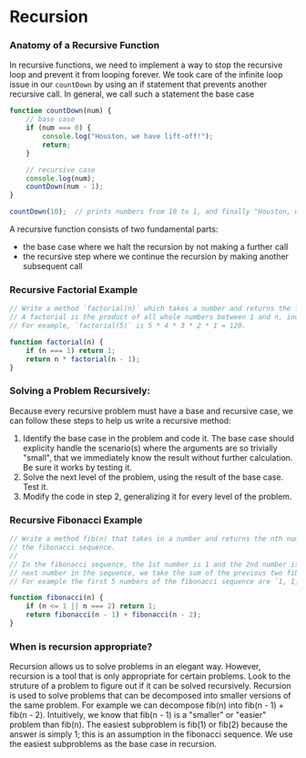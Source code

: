 # Recursion

### Anatomy of a Recursive Function
In recursive functions, we need to implement a way to stop the recursive loop and prevent it from looping forever. We took care of the infinite loop issue in our `countDown` by using an if statement that prevents another recursive call. In general, we call such a statement the base case

```javascript
function countDown(num) {
    // base case
    if (num === 0) {
        console.log("Houston, we have lift-off!");
        return;
    }

    // recursive case
    console.log(num);
    countDown(num - 1);
}

countDown(10);  // prints numbers from 10 to 1, and finally "Houston, we have lift-off!"
```

A recursive function consists of two fundamental parts:
* the base case where we halt the recursion by not making a further call
* the recursive step where we continue the recursion by making another subsequent call

### Recursive Factorial Example
```javascript
// Write a method `factorial(n)` which takes a number and returns the factorial of n.
// A factorial is the product of all whole numbers between 1 and n, inclusive.
// For example, `factorial(5)` is 5 * 4 * 3 * 2 * 1 = 120.

function factorial(n) {
    if (n === 1) return 1;
    return n * factorial(n - 1);
}
```

### Solving a Problem Recursively:
Because every recursive problem must have a base and recursive case, we can follow these steps to help us write a recursive method:

1. Identify the base case in the problem and code it. The base case should explicity handle the scenario(s) where the arguments are so trivially "small", that we immediately know the result without further calculation. Be sure it works by testing it.
2. Solve the next level of the problem, using the result of the base case. Test it.
3. Modify the code in step 2, generalizing it for every level of the problem.

### Recursive Fibonacci Example
```javascript
// Write a method fib(n) that takes in a number and returns the nth number of
// the fibonacci sequence.
//
// In the fibonacci sequence, the 1st number is 1 and the 2nd number is 1. To generate the
// next number in the sequence, we take the sum of the previous two fibonacci numbers.
// For example the first 5 numbers of the fibonacci sequence are `1, 1, 2, 3, 5`

function fibonacci(n) {
    if (n <= 1 || n === 2) return 1;
    return fibonacci(n - 1) + fibonacci(n - 2);
}
```

### When is recursion appropriate?
Recursion allows us to solve problems in an elegant way. However, recursion is a tool that is only appropriate for certain problems. Look to the struture of a problem to figure out if it can be solved recursively. Recursion is used to solve problems that can be decomposed into smaller versions of the same problem. For example we can decompose fib(n) into fib(n - 1) + fib(n - 2). Intuitively, we know that fib(n - 1) is a "smaller" or "easier" problem than fib(n). The easiest subproblem is fib(1) or fib(2) because the answer is simply 1; this is an assumption in the fibonacci sequence. We use the easiest subproblems as the base case in recursion.